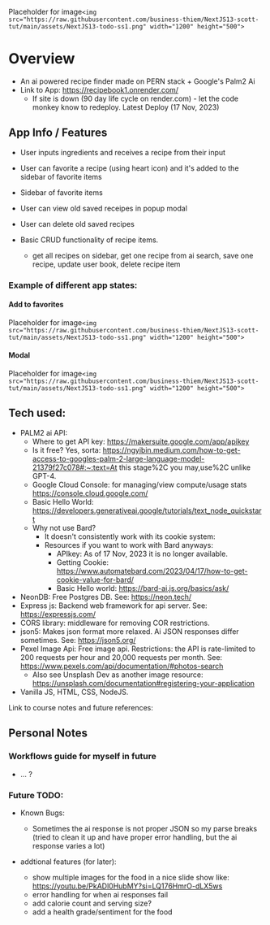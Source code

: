 Placeholder for image`<img src="https://raw.githubusercontent.com/business-thiem/NextJS13-scott-tut/main/assets/NextJS13-todo-ss1.png" width="1200" height="500">`

# Overview
- An ai powered recipe finder made on PERN stack + Google's Palm2 Ai 
- Link to App: https://recipebook1.onrender.com/ 
  - If site is down (90 day life cycle on render.com) - let the code monkey know to redeploy. Latest Deploy (17 Nov, 2023)


## App Info / Features
- User inputs ingredients and receives a recipe from their input
- User can favorite a recipe (using heart icon) and it's added to the sidebar of favorite items
- Sidebar of favorite items
- User can view old saved receipes in popup modal
- User can delete old saved recipes


- Basic CRUD functionality of recipe items. 
  - get all recipes on sidebar, get one recipe from ai search, save one recipe, update user book, delete recipe item

### Example of different app states: 

#### Add to favorites
Placeholder for image`<img src="https://raw.githubusercontent.com/business-thiem/NextJS13-scott-tut/main/assets/NextJS13-todo-ss1.png" width="1200" height="500">`

#### Modal
Placeholder for image`<img src="https://raw.githubusercontent.com/business-thiem/NextJS13-scott-tut/main/assets/NextJS13-todo-ss1.png" width="1200" height="500">`

## Tech used:
- PALM2 ai API:
  - Where to get API key: https://makersuite.google.com/app/apikey 
  - Is it free? Yes, sorta: https://ngyibin.medium.com/how-to-get-access-to-googles-palm-2-large-language-model-21379f27c078#:~:text=At this stage%2C you may,use%2C unlike GPT-4. 
  - Google Cloud Console: for managing/view compute/usage stats https://console.cloud.google.com/ 
  - Basic Hello World: https://developers.generativeai.google/tutorials/text_node_quickstart 
  - Why not use Bard?
    - It doesn't consistently work with its cookie system: 
    - Resources if you want to work with Bard anyways: 
        - APIkey: As of 17 Nov, 2023 it is no longer available.
        - Getting Cookie: https://www.automatebard.com/2023/04/17/how-to-get-cookie-value-for-bard/ 
        - Basic Hello world: https://bard-ai.js.org/basics/ask/ 
- NeonDB: Free Postgres DB. See: https://neon.tech/
- Express js: Backend web framework for api server. See: https://expressjs.com/
- CORS library: middleware for removing COR restrictions.
- json5: Makes json format more relaxed. Ai JSON responses differ sometimes.  See: https://json5.org/
- Pexel Image Api: Free image api. Restrictions: the API is rate-limited to 200 requests per hour and 20,000 requests per month. See: https://www.pexels.com/api/documentation/#photos-search
  - Also see Unsplash Dev as another image resource: https://unsplash.com/documentation#registering-your-application
- Vanilla JS, HTML, CSS, NodeJS.

Link to course notes and future references:

## Personal Notes

### Workflows guide for myself in future
- ... ?

### Future TODO:

- Known Bugs:
  - Sometimes the ai response is not proper JSON so my parse breaks (tried to clean it up and have proper error handling, but the ai response varies a lot)

- addtional features (for later):
  - show multiple images for the food in a nice slide show like: https://youtu.be/PkADl0HubMY?si=LQ176HmrO-dLX5ws 
  - error handling for when ai responses fail
  - add calorie count and serving size?
  - add a health grade/sentiment for the food
